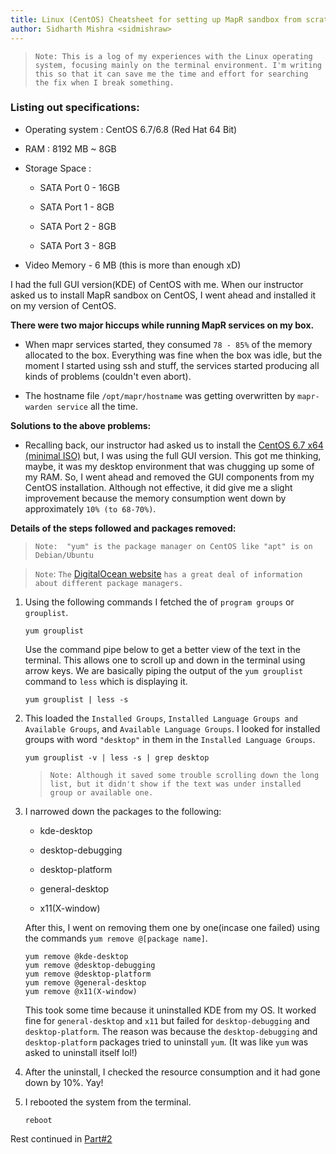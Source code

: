 ```yaml
---
title: Linux (CentOS) Cheatsheet for setting up MapR sandbox from scratch Part#1
author: Sidharth Mishra <sidmishraw>
---
```


> `Note: This is a log of my experiences with the Linux operating system, focusing mainly on the terminal environment. I'm writing this so that it can save me the time and effort for searching the fix when I break something.`

### Listing out specifications:

* Operating system : CentOS 6.7/6.8 (Red Hat 64 Bit)

* RAM : 8192 MB ~ 8GB

* Storage Space :

    * SATA Port 0 - 16GB

    * SATA Port 1 - 8GB

    * SATA Port 2 - 8GB

    * SATA Port 3 - 8GB

* Video Memory - 6 MB (this is more than enough xD)

I had the full GUI version(KDE) of CentOS with me. When our instructor asked us to install MapR sandbox on CentOS, I went ahead and installed it on my version of CentOS.

**There were two major hiccups while running MapR services on my box.**

* When mapr services started, they consumed `78 - 85%` of the memory allocated to the box. 
Everything was fine when the box was idle, but the moment I started using ssh and stuff, the services started producing all kinds of problems (couldn't even abort).

* The hostname file `/opt/mapr/hostname` was getting overwritten by `mapr-warden service` all the time.

**Solutions to the above problems:**

* Recalling back, our instructor had asked us to install the [CentOS 6.7 x64 (minimal ISO)](http://isoredirect.centos.org/centos/6/isos/x86_64/) but, I was using the full GUI version. This got me thinking, maybe, it was my desktop environment that was chugging up some of my RAM. So, I went ahead and removed the GUI components from my CentOS installation. Although not effective, it did give me a slight improvement because the memory consumption went down by approximately `10% (to 68-70%)`.

**Details of the steps followed and packages removed:**

> `Note:  "yum" is the package manager on CentOS like "apt" is on Debian/Ubuntu`

> `Note`: `The` [DigitalOcean website](https://www.digitalocean.com/community/tutorials/package-management-basics-apt-yum-dnf-pkg) `has a great deal of information about different package managers.`

1. Using the following commands I fetched the of `program groups` or `grouplist`.

    ```bash-shell
    yum grouplist
    ```
    Use the command pipe below to get a better view of the text in the terminal. This allows one to scroll up and down in the terminal using arrow keys. We are basically piping the output of the `yum grouplist` command to `less` which is displaying it.
    ```bash-shell
    yum grouplist | less -s
    ```
    

2. This loaded the `Installed Groups`, `Installed Language Groups and Available Groups`, and `Available Language Groups`. I looked for installed groups with word `"desktop"` in them in the `Installed Language Groups`.

    ```bash-shell
    yum grouplist -v | less -s | grep desktop
    ```

    > `Note: Although it saved some trouble scrolling down the long list, but it didn't show if the text was under installed group or available one.`

3. I narrowed down the packages to the following:
    
    * kde-desktop

    * desktop-debugging

    * desktop-platform

    * general-desktop
    
    * x11(X-window)

    After this, I went on removing them one by one(incase one failed) using the commands `yum remove @[package name]`.

    ```bash-shell
    yum remove @kde-desktop
    yum remove @desktop-debugging
    yum remove @desktop-platform
    yum remove @general-desktop
    yum remove @x11(X-window)
    ```

    This took some time because it uninstalled KDE from my OS. 
    It worked fine for `general-desktop` and `x11` but failed for `desktop-debugging` and `desktop-platform`. The reason was because the `desktop-debugging` and `desktop-platform` packages tried to uninstall `yum`. (It was like `yum` was asked to uninstall itself lol!)

4. After the uninstall, I checked the resource consumption and it had gone down by 10%. Yay!

5. I rebooted the system from the terminal.
    
    ```bash-shell
    reboot
    ```


Rest continued in [Part#2](/posts/2016-09-18-mapr-sandbox-centos-2.html)

